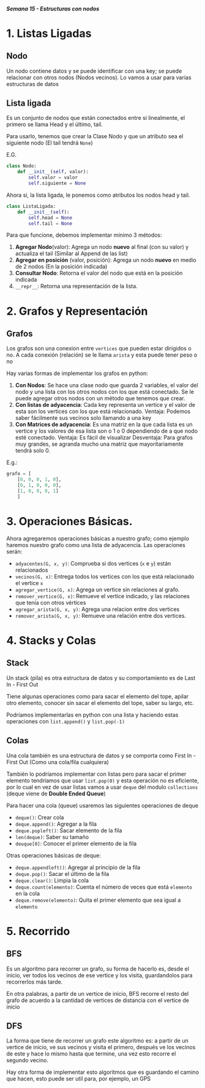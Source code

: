 ##### Semana 15 - Estructuras con nodos

# 1. Listas Ligadas

## Nodo

Un nodo contiene datos y se puede identificar con una key; se puede relacionar con otros nodos (Nodos vecinos). Lo vamos a usar para varias estructuras de datos

## Lista ligada

Es un conjunto de nodos que están conectados entre si linealmente, el primero se llama Head y el último, tail.

Para usarlo, tenemos que crear la Clase Nodo y que un atributo sea el siguiente nodo (El tail tendrá `None`)

E.G.
```python
class Nodo:
    def __init__(self, valor):
        self.valor = valor
        self.siguiente = None
```

Ahora si, la lista ligada, le ponemos como atributos los nodos head y tail.

```python
class ListaLigada:
    def __init__(self):
        self.head = None
        self.tail = None
```

Para que funcione, debemos implementar mínimo 3 métodos:
1. **Agregar Nodo**(valor): Agrega un nodo **nuevo** al final (con su valor) y actualiza el tail (Similar al Append de las list)
2. **Agregar en posición** (valor, posición): Agrega un nodo **nuevo** en medio de 2 nodos (En la posición indicada)
3. **Consultar Nodo**: Retorna el valor del nodo que está en la posición indicada
4. `__repr__`: Retorna una representación de la lista.


# 2. Grafos y Representación

## Grafos

Los grafos son una conexion entre `vertices` que pueden estar dirigidos o no. A cada conexión (relación) se le llama `arista` y esta puede tener peso o no

Hay varias formas de implementar los grafos en python:
1. **Con Nodos**: Se hace una clase nodo que guarda 2 variables, el valor del nodo y una lista con los otros nodos con los que está conectado. Se le puede agregar otros nodos con un método que tenemos que crear.
2. **Con listas de adyacencia**: Cada key representa un vertice y el valor de esta son los vertices con los que está relacionado.
Ventaja: Podemos saber fácilmente sus vecinos solo llamando a una key
3. **Con Matrices de adyacencia**: Es una matriz en la que cada lista es un vertice y los valores de esa lista son o 1 o 0 dependiendo de a que nodo esté conectado.
Ventaja: Es fácil de visualizar
Desventaja: Para grafos muy grandes, se agranda mucho una matriz que mayoritariamente tendrá solo 0.

E.g.:

```python
grafo = [
    [0, 0, 0, 1, 0],
    [0, 1, 0, 0, 0],
    [1, 0, 0, 0, 1]
    ]
```

# 3. Operaciones Básicas.

Ahora agregaremos operaciones básicas a nuestro grafo; como ejemplo haremos nuestro grafo como una lista de adyacencia.
Las operaciones serán:

- `adyacentes(G, x, y)`: Comprueba si dos vertices (`x` e `y`) están relacionados
- `vecinos(G, x)`: Entrega todos los vertices con los que está relacionado el vertice `x`
- `agregar_vertice(G, x)`: Agrega un vertice sin relaciones al grafo.
- `remover_vertice(G, x)`: Remueve el vertice indicado, y las relaciones que tenía con otros vértices
- `agregar_arista(G, x, y)`: Agrega una relacion entre dos vertices
- `remover_arista(G, x, y)`: Remueve una relación entre dos vertices.

# 4. Stacks y Colas

## Stack

Un stack (pila) es otra estructura de datos y su comportamiento es de Last In - First Out

Tiene algunas operaciones como para sacar el elemento del tope, apilar otro elemento, conocer sin sacar el elemento del tope, saber su largo, etc.

Podríamos implementarlas en python con una lista y haciendo estas operaciones con `list.append()` y `list.pop(-1)`

## Colas

Una cola también es una estructura de datos y se comporta como First In - First Out (Como una cola/fila cualquiera)

También lo podríamos implementar con listas pero para sacar el primer elemento tendríamos que usar `list.pop(0)` y esta operación no es eficiente, por lo cual en vez de usar listas vamos a usar `deque` del modulo `collections` (deque viene de **Double Ended Queue**)

Para hacer una cola (queue) usaremos las siguientes operaciones de deque

- `deque()`: Crear cola
- `deque.append()`: Agregar a la fila
- `deque.popleft()`: Sacar elemento de la fila
- `len(deque)`: Saber su tamaño
- `deuque[0]`: Conocer el primer elemento de la fila

Otras operaciones básicas de deque:
- `deque.appendleft()`: Agregar al principio de la fila
- `deque.pop()`: Sacar el último de la fila
- `deque.clear()`: Limpia la cola
- `deque.count(elemento)`: Cuenta el número de veces que está `elemento` en la cola
- `deque.remove(elemento)`: Quita el primer elemento que sea igual a `elemento`

# 5. Recorrido

## BFS

Es un algoritmo para recorrer un grafo, su forma de hacerlo es, desde el inicio, ver todos los vecinos de ese vertice y los visita, guardandolos para recorrerlos más tarde.

En otra palabras, a partir de un vertice de inicio, BFS recorre el resto del grafo de acuerdo a la cantidad de vertices de distancia con el vertice de inicio

## DFS

La forma que tiene de recorrer un grafo este algoritmo es: a partir de un vertice de inicio, ve sus vecinos y visita el primero, después ve los vecinos de este y hace lo mismo hasta que termine, una vez esto recorre el segundo vecino.

Hay otra forma de implementar esto algoritmos que es guardando el camino que hacen, esto puede ser util para, por ejemplo, un GPS
